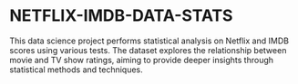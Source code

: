 # NETFLIX-IMDB-DATA-STATS
 This data science project performs statistical analysis on Netflix and IMDB scores using various tests. The dataset explores the relationship between movie and TV show ratings, aiming to provide deeper insights through statistical methods and techniques.
